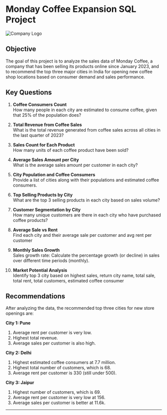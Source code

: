 # Monday Coffee Expansion SQL Project


![Company Logo](https://github.com/aftabalammansoori/Business_Expansion_Analysis/blob/main/1.png)

## Objective
The goal of this project is to analyze the sales data of Monday Coffee, a company that has been selling its products online since January 2023, and to recommend the top three major cities in India for opening new coffee shop locations based on consumer demand and sales performance.

## Key Questions
1. **Coffee Consumers Count**  
   How many people in each city are estimated to consume coffee, given that 25% of the population does?

2. **Total Revenue from Coffee Sales**  
   What is the total revenue generated from coffee sales across all cities in the last quarter of 2023?

3. **Sales Count for Each Product**  
   How many units of each coffee product have been sold?

4. **Average Sales Amount per City**  
   What is the average sales amount per customer in each city?

5. **City Population and Coffee Consumers**  
   Provide a list of cities along with their populations and estimated coffee consumers.

6. **Top Selling Products by City**  
   What are the top 3 selling products in each city based on sales volume?

7. **Customer Segmentation by City**  
   How many unique customers are there in each city who have purchased coffee products?

8. **Average Sale vs Rent**  
   Find each city and their average sale per customer and avg rent per customer

9. **Monthly Sales Growth**  
   Sales growth rate: Calculate the percentage growth (or decline) in sales over different time periods (monthly).

10. **Market Potential Analysis**  
    Identify top 3 city based on highest sales, return city name, total sale, total rent, total customers, estimated  coffee consumer
    

## Recommendations
After analyzing the data, the recommended top three cities for new store openings are:

**City 1: Pune**  
1. Average rent per customer is very low.  
2. Highest total revenue.  
3. Average sales per customer is also high.

**City 2: Delhi**  
1. Highest estimated coffee consumers at 7.7 million.  
2. Highest total number of customers, which is 68.  
3. Average rent per customer is 330 (still under 500).

**City 3: Jaipur**  
1. Highest number of customers, which is 69.  
2. Average rent per customer is very low at 156.  
3. Average sales per customer is better at 11.6k.

---
